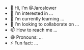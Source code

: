 - 👋 Hi, I’m @Jaroslower
- 👀 I’m interested in ...
- 🌱 I’m currently learning ...
- 💞️ I’m looking to collaborate on ...
- 📫 How to reach me ...
- 😄 Pronouns: ...
- ⚡ Fun fact: ...

<!---
Jaroslower/Jaroslower is a ✨ special ✨ repository because its `README.md` (this file) appears on your GitHub profile.
You can click the Preview link to take a look at your changes.
--->
